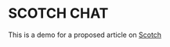 SCOTCH CHAT
======================

This is a demo for a proposed article on [Scotch](https://scotch.io)
